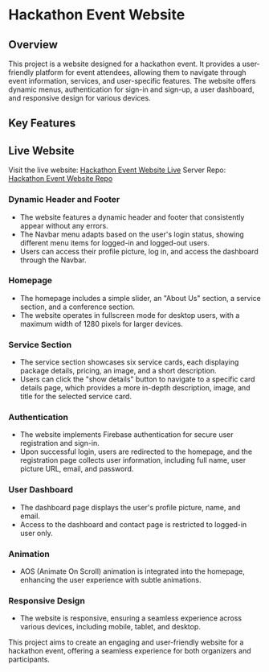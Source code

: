 

# Hackathon Event Website

## Overview

This project is a website designed for a hackathon event. It provides a user-friendly platform for event attendees, allowing them to navigate through event information, services, and user-specific features. The website offers dynamic menus, authentication for sign-in and sign-up, a user dashboard, and responsive design for various devices.

## Key Features

## Live Website

Visit the live website: [Hackathon Event Website Live](https://hackathons-45cee.web.app/)
Server Repo: [Hackathon Event Website Repo](https://github.com/developerbadsa/Hackathon-Event-Managment-Client.git)

### Dynamic Header and Footer 

- The website features a dynamic header and footer that consistently appear without any errors.
- The Navbar menu adapts based on the user's login status, showing different menu items for logged-in and logged-out users.
- Users can access their profile picture, log in, and access the dashboard through the Navbar.

### Homepage

- The homepage includes a simple slider, an "About Us" section, a service section, and a conference section.
- The website operates in fullscreen mode for desktop users, with a maximum width of 1280 pixels for larger devices.

### Service Section

- The service section showcases six service cards, each displaying package details, pricing, an image, and a short description.
- Users can click the "show details" button to navigate to a specific card details page, which provides a more in-depth description, image, and title for the selected service card.

### Authentication

- The website implements Firebase authentication for secure user registration and sign-in.
- Upon successful login, users are redirected to the homepage, and the registration page collects user information, including full name, user picture URL, email, and password.

### User Dashboard

- The dashboard page displays the user's profile picture, name, and email.
- Access to the dashboard and contact page is restricted to logged-in user only.

### Animation

- AOS (Animate On Scroll) animation is integrated into the homepage, enhancing the user experience with subtle animations.

### Responsive Design

- The website is responsive, ensuring a seamless experience across various devices, including mobile, tablet, and desktop.

This project aims to create an engaging and user-friendly website for a hackathon event, offering a seamless experience for both organizers and participants.